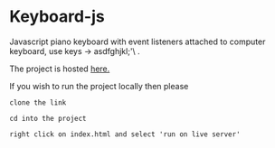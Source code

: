 # Keyboard-js
Javascript piano keyboard with event listeners attached to computer keyboard, use keys -> asdfghjkl;'\ .

The project is hosted <a href="http://grahamshauntedpiano.surge.sh/"> here. </a> 

If you wish to run the project locally then please 

```
clone the link
```
```
cd into the project
```

```
right click on index.html and select 'run on live server'
```
 
